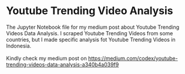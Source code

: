 # Youtube Trending Video Analysis
The Jupyter Notebook file for my medium post about Youtube Trending Videos Data Analysis. I scraped Youtube Trending Videos from some countries, but I made specific analysis fot Youtube Trending Videos in Indonesia.
<br></br>
Kindly check my medium post on https://medium.com/codex/youtube-trending-videos-data-analysis-a340b4a039f9
